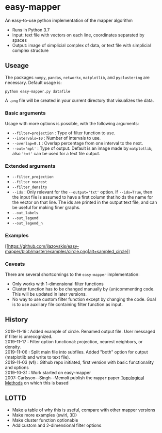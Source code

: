 # easy-mapper
An easy-to-use python implementation of the mapper algorithm

+ Runs in Python 3.7
+ Input: text file with vectors on each line, coordinates separated by spaces
+ Output: image of simplicial complex of data, or text file with simplicial complex structure

## Useage
The packages `numpy`, `pandas`, `networkx`, `matplotlib`, and `pyclustering` are necessary. Default usage is:

```
python easy-mapper.py datafile
```
A `.png` file will be created in your current directory that visualizes the data.

### Basic arguments
Usage with more options is possible, with the following arguments:
+ `--filter=projection` : Type of filter function to use.
+ `--intervals=10` : Number of intervals to use.
+ `--overlap=0.1` : Overlap percentage from one interval to the next.
+ `--out='mpl'` : Type of output. Default is an image made by `matplotlib`, also `'txt'` can be used for a text file output.

### Extended arguments
+ `--filter_projection`
+ `--filter_nearest`
+ `--filter_density`
+ `--ids` : Only relevant for the `--output='txt'` option. If `--ids=True`, then the input file is assumed to have a first column that holds the name for the vector on that line. The ids are printed in the output text file, and can be useful for making finer graphs. 
+ `--out_labels`
+ `--out_legend`
+ `--out_legend_n`

### Examples
[[https://github.com/jlazovskis/easy-mapper/blob/master/examples/circle.png|alt=sampled_circle]]

### Caveats
There are several shortcomings to the `easy-mapper` implementation:
+ Only works with 1-dimensional filter functions
+ Cluster function has to be changed manually by (un)commenting code. This will be updated in later versions.
+ No way to use custom filter function except by changing the code. Goal is to use auxiliary file containing filter function as input.

## History
2019-11-19 : Added example of circle. Renamed output file. User messaged if filter is unrecognized.<br>
2019-11-17 : Filter option functional: projection, nearest neighbors, or density.<br>
2019-11-06 : Split main file into subfiles. Added "both" option for output (matplotlib and write to text file).<br>
2019-11-03 (<strong>v1</strong>) : Github repo initiated, first version with basic functionality and options<br>
2019-10-31 : Work started on easy-mapper<br>
2007: Carlsson--Singh--Memoli publish the `mapper` paper [Topological Methods](https://research.math.osu.edu/tgda/mapperPBG.pdf) on which this is based

## LOTTD
+ Make a table of why this is useful, compare with other mapper versions
+ Make more examples (swirl, 3D)
+ Make cluster function optionable
+ Add custom and 2-dimensional filter options